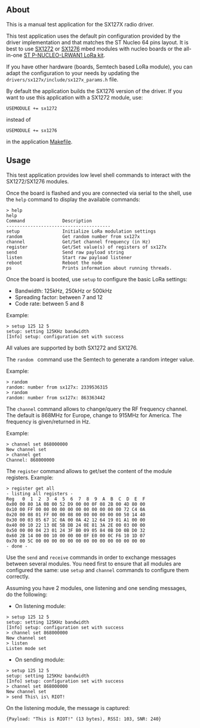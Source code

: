 ## About

This is a manual test application for the SX127X radio driver.

This test application uses the default pin configuration provided by the
driver implementation and that matches the ST Nucleo 64 pins layout.
It is best to use [SX1272](https://developer.mbed.org/components/SX1272MB2xAS/)
or [SX1276](https://developer.mbed.org/components/SX1276MB1xAS/) mbed modules
with nucleo boards or the all-in-one
[ST P-NUCLEO-LRWAN1 LoRa kit](http://www.st.com/en/evaluation-tools/p-nucleo-lrwan1.html).

If you have other hardware (boards, Semtech based LoRa module), you can adapt
the configuration to your needs by updating the
`drivers/sx127x/include/sx127x_params.h` file.

By default the application builds the SX1276 version of the driver. If you
want to use this application with a SX1272 module, use:
```
USEMODULE += sx1272
```
instead of
```
USEMODULE += sx1276
```
in the application [Makefile](Makefile).

## Usage

This test application provides low level shell commands to interact with the
SX1272/SX1276 modules.

Once the board is flashed and you are connected via serial to the shell, use the `help`
command to display the available commands:
```
> help
help
Command              Description
---------------------------------------
setup                Initialize LoRa modulation settings
random               Get random number from sx127x
channel              Get/Set channel frequency (in Hz)
register             Get/Set value(s) of registers of sx127x
send                 Send raw payload string
listen               Start raw payload listener
reboot               Reboot the node
ps                   Prints information about running threads.
```

Once the board is booted, use `setup` to configure the basic LoRa settings:
* Bandwidth: 125kHz, 250kHz or 500kHz
* Spreading factor: between 7 and 12
* Code rate: between 5 and 8

Example:
```
> setup 125 12 5
setup: setting 125KHz bandwidth
[Info] setup: configuration set with success
```

All values are supported by both SX1272 and SX1276.

The `random ` command use the Semtech to generate a random integer value.

Example:
```
> random
random: number from sx127x: 2339536315
> random
random: number from sx127x: 863363442
```

The `channel` command allows to change/query the RF frequency channel.
The default is 868MHz for Europe, change to 915MHz for America. The frequency
is given/returned in Hz.

Example:
```
> channel set 868000000
New channel set
> channel get
Channel: 868000000
```

The `register` command allows to get/set the content of the module registers.
Example:
```
> register get all
- listing all registers -
Reg   0  1  2  3  4  5  6  7  8  9  A  B  C  D  E  F
0x00 00 80 1A 0B 00 52 D9 00 00 0F 08 2B 00 4D 80 00
0x10 00 FF 00 00 00 00 00 00 00 00 00 00 00 72 C4 0A
0x20 00 08 01 FF 00 00 08 00 00 00 00 00 00 50 14 40
0x30 00 03 05 67 1C 0A 00 0A 42 12 64 19 01 A1 00 00
0x40 00 10 22 13 0E 5B DB 24 0E 81 3A 2E 00 03 00 00
0x50 00 00 04 23 01 24 3F B0 09 05 84 0B D0 0B D0 32
0x60 2B 14 00 00 10 00 00 00 0F E0 00 0C F6 10 1D 07
0x70 00 5C 00 00 00 00 00 00 00 00 00 00 00 00 00 00
- done -
```

Use the `send` and `receive` commands in order to exchange messages between several modules.
You need first to ensure that all modules are configured the same: use `setup` and
`channel` commands to configure them correctly.

Assuming you have 2 modules, one listening and one sending messages, do the following:
* On listening module:
```
> setup 125 12 5
setup: setting 125KHz bandwidth
[Info] setup: configuration set with success
> channel set 868000000
New channel set
> listen
Listen mode set
```
* On sending module:
```
> setup 125 12 5
setup: setting 125KHz bandwidth
[Info] setup: configuration set with success
> channel set 868000000
New channel set
> send This\ is\ RIOT!
```

On the listening module, the message is captured:
```
{Payload: "This is RIOT!" (13 bytes), RSSI: 103, SNR: 240}
```
